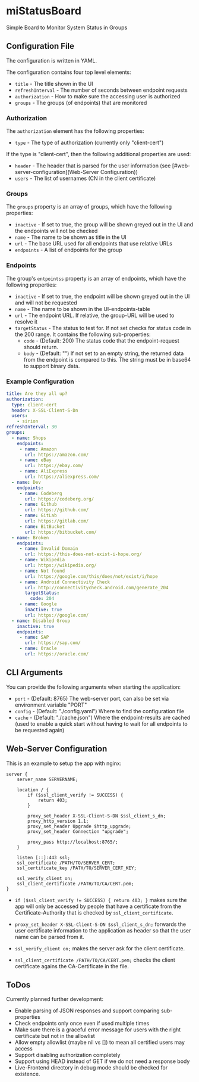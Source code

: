 # miStatusBoard

Simple Board to Monitor System Status in Groups

## Configuration File

The configuration is written in YAML.

The configuration contains four top level elements:

- `title` - The title shown in the UI
- `refreshInterval` - The number of seconds between endpoint requests
- `authorization` - How to make sure the accessing user is authorized
- `groups` - The groups (of endpoints) that are monitored

### Authorization

The `authorization` element has the following properties:

- `type` - The type of authorization (currently only "client-cert")

If the type is "client-cert", then the following additional properties are used:

- `header` - The header that is parsed for the user information (see [#web-server-configuration](Web-Server Configuration))
- `users` - The list of usernames (CN in the client certificate)

### Groups

The `groups` property is an array of groups, which have the following properties:

- `inactive` - If set to true, the group will be shown greyed out in the UI and the endpoints will not be checked
- `name` - The name to be shown as title in the UI
- `url` - The base URL used for all endpoints that use relative URLs
- `endpoints` - A list of endpoints for the group

### Endpoints

The group's `entpointss` property is an array of endpoints, which have the following properties:

- `inactive` -  If set to true, the endpoint will be shown greyed out in the UI and will not be requested
- `name` - The name to be shown in the UI-endpoints-table
- `url` - The endpoint URL. If relative, the group-URL will be used to resolve it
- `targetStatus` - The status to test for. If not set checks for status code in the 200 range. It contains the following sub-properties:
  - `code` - (Default: 200) The status code that the endpoint-request should return.
  - `body` - (Default: "") If not set to an empty string, the returned data from the endpoint is compared to this. The string must be in base64 to support binary data.

### Example Configuration

```yaml
title: Are they all up?
authorization:
  type: client-cert
  header: X-SSL-Client-S-Dn
  users:
    - sirion
refreshInterval: 30
groups:
  - name: Shops
    endpoints:
     - name: Amazon
       url: https://amazon.com/
     - name: eBay
       url: https://ebay.com/
     - name: AliExpress
       url: https://aliexpress.com/
  - name: Dev
    endpoints:
     - name: Codeberg
       url: https://codeberg.org/
     - name: Github
       url: https://github.com/
     - name: GitLab
       url: https://gitlab.com/
     - name: BitBucket
       url: https://bitbucket.com/
  - name: Broken
    endpoints:
     - name: Invalid Domain
       url: https://this-does-not-exist-i-hope.org/
     - name: Wikipedia
       url: https://wikipedia.org/
     - name: Not found
       url: https://google.com/this/does/not/exist/i/hope
     - name: Android Connectivity Check
       url: http://connectivitycheck.android.com/generate_204
       targetStatus:
         code: 204
     - name: Google
       inactive: true
       url: https://google.com/
  - name: Disabled Group
    inactive: true
    endpoints:
     - name: SAP
       url: https://sap.com/
     - name: Oracle
       url: https://oracle.com/
```

## CLI Arguments

You can provide the following arguments when starting the application:

- `port` - (Default: 8765) The web-server port, can also be set via environment variable "PORT"
- `config` - (Default: "./config.yaml") Where to find the configuration file
- `cache` - (Default: "./cache.json") Where the endpoint-results are cached (used to enable a quick start without having to wait for all endpoints to be requested again)

## Web-Server Configuration

This is an example to setup the app with nginx:

```nginx
server {
    server_name SERVERNAME;

    location / {
        if ($ssl_client_verify != SUCCESS) {
            return 403;
        }

        proxy_set_header X-SSL-Client-S-DN $ssl_client_s_dn;
        proxy_http_version 1.1;
        proxy_set_header Upgrade $http_upgrade;
        proxy_set_header Connection "upgrade";

        proxy_pass http://localhost:8765/;
    }

    listen [::]:443 ssl;
    ssl_certificate /PATH/TO/SERVER_CERT;
    ssl_certificate_key /PATH/TO/SERVER_CERT_KEY;

    ssl_verify_client on;
    ssl_client_certificate /PATH/TO/CA/CERT.pem;
}
```

- `if ($ssl_client_verify != SUCCESS) {
    return 403;
}` makes sure the app will only be accessed by people that have a certificate
from the Certificate-Authority that is checked by `ssl_client_certificate`.

- `proxy_set_header X-SSL-Client-S-DN $ssl_client_s_dn;` forwards the user certificate information to the application as header so that the user name can be parsed from it.

- `ssl_verify_client on;` makes the server ask for the client certificate.

- `ssl_client_certificate /PATH/TO/CA/CERT.pem;` checks the client certificate agains the CA-Certificate in the file.

## ToDos

Currently planned further development:

- Enable parsing of JSON responses and support comparing sub-properties
- Check endpoints only once even if used multiple times
- Make sure there is a graceful error message for users with the right certificate but not in the allowlist
- Allow empty allowlist (maybe nil vs []) to mean all certified users may access
- Support disabling authorization completely
- Support using HEAD instead of GET if we do not need a response body
- Live-Frontend directory in debug mode should be checked for existence.
